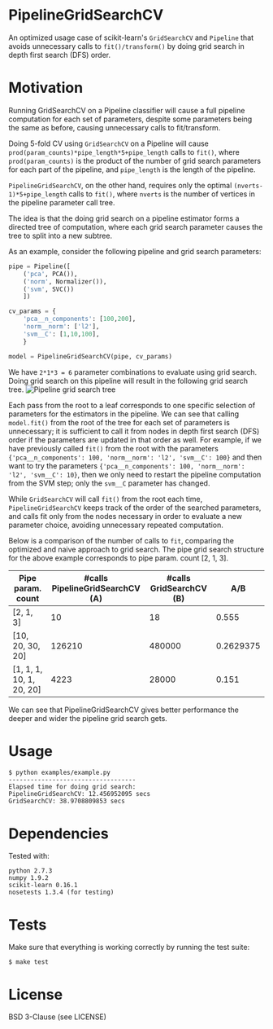 
PipelineGridSearchCV
====================
An optimized usage case of scikit-learn's `GridSearchCV` and `Pipeline` that
avoids unnecessary calls to `fit()/transform()` by doing grid search in
depth first search (DFS) order.

Motivation
==========
Running GridSearchCV on a Pipeline classifier will cause
a full pipeline computation for each set of parameters,
despite some parameters being the same as before,
causing unnecessary calls to fit/transform.

Doing 5-fold CV using `GridSearchCV` on a Pipeline will
cause `prod(param_counts)*pipe_length*5+pipe_length` calls to `fit()`,
where `prod(param_counts)` is the product of the number of grid search
parameters for each part of the pipeline, and `pipe_length` is the
length of the pipeline.

`PipelineGridSearchCV`, on the other hand, requires only the optimal
`(nverts-1)*5+pipe_length` calls to `fit()`,
where `nverts` is the number of vertices in the pipeline parameter call
tree.

The idea is that the doing grid search on a pipeline estimator forms
a directed tree of computation, where each grid search parameter causes
the tree to split into a new subtree.
 
As an example, consider the following pipeline and grid search parameters:
```python
pipe = Pipeline([
    ('pca', PCA()), 
    ('norm', Normalizer()), 
    ('svm', SVC())
    ])

cv_params = {
    'pca__n_components': [100,200],
    'norm__norm': ['l2'],
    'svm__C': [1,10,100],
    }

model = PipelineGridSearchCV(pipe, cv_params)
```

We have `2*1*3 = 6` parameter combinations to evaluate using grid search.
Doing grid search on this pipeline will result in the following grid search tree.
![Pipeline grid search tree](https://cloud.githubusercontent.com/assets/3026734/8267030/675c638c-178a-11e5-8efe-bf0d52ddd8b9.png)

Each pass from the root to a leaf corresponds to one specific selection of parameters for
the estimators in the pipeline.
We can see that calling `model.fit()` from the root of the tree for each set of parameters is unnecessary;
it is sufficient to call it from nodes in depth first search (DFS) order if the parameters are updated in that order as well.
For example, if we have previously called `fit()` from the root with the parameters `{'pca__n_components': 100, 'norm__norm': 'l2', 'svm__C': 100}`
and then want to try the parameters `{'pca__n_components': 100, 'norm__norm': 'l2', 'svm__C': 10}`, then we only need to restart the pipeline
computation from the SVM step; only the `svm__C` parameter has changed.

While `GridSearchCV` will call `fit()` from the root each time, `PipelineGridSearchCV` keeps track of the order of the searched
parameters, and calls fit only from the nodes necessary in order to evaluate a new parameter choice, avoiding unnecessary repeated computation.

Below is a comparison of the number of calls to `fit`, comparing the optimized and naive approach to grid search.
The pipe grid search structure for the above example corresponds to pipe param. count [2, 1, 3].

| Pipe param. count | #calls PipelineGridSearchCV (A) | #calls GridSearchCV (B) | A/B |
| --------------------- | ------------------------------- | ----------------------- | --- |
| [2, 1, 3]             | 10                              | 18                      | 0.555 |
| [10, 20, 30, 20]      | 126210                          | 480000                  | 0.2629375 |
| [1, 1, 1, 10, 1, 20, 20] |  4223                        | 28000                   | 0.151 |

We can see that PipelineGridSearchCV gives better performance the deeper and wider the pipeline grid search gets.

Usage
=====
```
$ python examples/example.py
-----------------------------------
Elapsed time for doing grid search:
PipelineGridSearchCV: 12.456952095 secs
GridSearchCV: 38.9708809853 secs
```

Dependencies
============
Tested with:
```
python 2.7.3
numpy 1.9.2
scikit-learn 0.16.1
nosetests 1.3.4 (for testing)
```

Tests
=====
Make sure that everything is working correctly by running the test suite:
```
$ make test
```

License
=======
BSD 3-Clause (see LICENSE)
